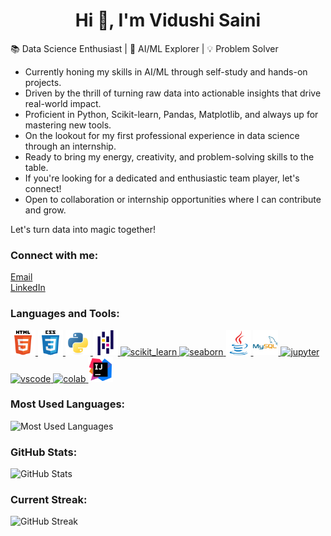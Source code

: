 <!DOCTYPE html>
<html lang="en">
<head>
  <meta charset="UTF-8">
  <meta name="viewport" content="width=device-width, initial-scale=1.0">
<!--   <title>Vidushi Saini - GitHub Profile</title> -->
</head>
<body>
  <h1 align="center">Hi 👋, I'm Vidushi Saini</h1>

  <p>📚 Data Science Enthusiast | 🤖 AI/ML Explorer | 💡 Problem Solver</p>
  <ul>
    <li>Currently honing my skills in AI/ML through self-study and hands-on projects.</li>
    <li>Driven by the thrill of turning raw data into actionable insights that drive real-world impact.</li>
    <li>Proficient in Python, Scikit-learn, Pandas, Matplotlib, and always up for mastering new tools.</li>
    <li>On the lookout for my first professional experience in data science through an internship.</li>
    <li>Ready to bring my energy, creativity, and problem-solving skills to the table.</li>
    <li>If you're looking for a dedicated and enthusiastic team player, let's connect!</li>
    <li>Open to collaboration or internship opportunities where I can contribute and grow.</li>
  </ul>
  <p>Let's turn data into magic together!</p>

  <h3 align="left">Connect with me:</h3>
  <p align="left">
    <a href="mailto:vidushisaini78@gmail.com">Email</a><br>
    <a href="https://www.linkedin.com/in/vidushi-saini-b0846b24b">LinkedIn</a>
  </p>

  <h3 align="left">Languages and Tools:</h3>
  <p align="left"> 
    <a href="https://www.w3.org/html/" target="_blank" rel="noreferrer"> 
      <img src="https://raw.githubusercontent.com/devicons/devicon/master/icons/html5/html5-original-wordmark.svg" alt="html5" width="40" height="40"/> 
    </a> 
    <a href="https://www.w3schools.com/css/" target="_blank" rel="noreferrer"> 
      <img src="https://raw.githubusercontent.com/devicons/devicon/master/icons/css3/css3-original-wordmark.svg" alt="css3" width="40" height="40"/> 
    </a> 
    <a href="https://www.python.org" target="_blank" rel="noreferrer"> 
      <img src="https://raw.githubusercontent.com/devicons/devicon/master/icons/python/python-original.svg" alt="python" width="40" height="40"/> 
    </a> 
    <a href="https://pandas.pydata.org/" target="_blank" rel="noreferrer"> 
      <img src="https://raw.githubusercontent.com/devicons/devicon/master/icons/pandas/pandas-original.svg" alt="pandas" width="40" height="40"/> 
    </a> 
    <a href="https://scikit-learn.org/" target="_blank" rel="noreferrer"> 
      <img src="https://upload.wikimedia.org/wikipedia/commons/0/05/Scikit_learn_logo_small.svg" alt="scikit_learn" width="40" height="40"/> 
    </a> 
    <a href="https://seaborn.pydata.org/" target="_blank" rel="noreferrer"> 
      <img src="https://seaborn.pydata.org/_images/logo-mark-lightbg.svg" alt="seaborn" width="40" height="40"/> 
    </a> 
    <a href="https://www.java.com" target="_blank" rel="noreferrer"> 
      <img src="https://raw.githubusercontent.com/devicons/devicon/master/icons/java/java-original.svg" alt="java" width="40" height="40"/> 
    </a> 
    <a href="https://www.mysql.com/" target="_blank" rel="noreferrer"> 
      <img src="https://raw.githubusercontent.com/devicons/devicon/master/icons/mysql/mysql-original-wordmark.svg" alt="mysql" width="40" height="40"/> 
    </a> 
    <a href="https://jupyter.org/" target="_blank" rel="noreferrer"> 
      <img src="https://upload.wikimedia.org/wikipedia/commons/3/38/Jupyter_logo.svg" alt="jupyter" width="40" height="40"/> 
    </a> 
    <a href="https://code.visualstudio.com/" target="_blank" rel="noreferrer"> 
      <img src="https://code.visualstudio.com/opengraphimg/opengraph-blog.png" alt="vscode" width="40" height="40"/> 
    </a> 
    <a href="https://colab.research.google.com/" target="_blank" rel="noreferrer"> 
      <img src="https://colab.research.google.com/img/colab_favicon_256px.png" alt="colab" width="40" height="40"/> 
    </a> 
    <a href="https://www.jetbrains.com/idea/" target="_blank" rel="noreferrer"> 
      <img src="https://raw.githubusercontent.com/devicons/devicon/master/icons/intellij/intellij-original.svg" alt="intellij" width="40" height="40"/> 
    </a>
  </p>

  <h3 align="left">Most Used Languages:</h3>
  <p><img src="https://github-readme-stats.vercel.app/api/top-langs?username=vidushisa01&show_icons=true&locale=en&layout=compact" alt="Most Used Languages" /></p>
  
  <h3 align="left">GitHub Stats:</h3>
  <p><img src="https://github-readme-stats.vercel.app/api?username=vidushisa01&show_icons=true&locale=en" alt="GitHub Stats" /></p>

  <h3 align="left">Current Streak:</h3>
  <p><img src="https://github-readme-streak-stats.herokuapp.com/?user=vidushisa01&" alt="GitHub Streak" /></p>
</body>
</html>
